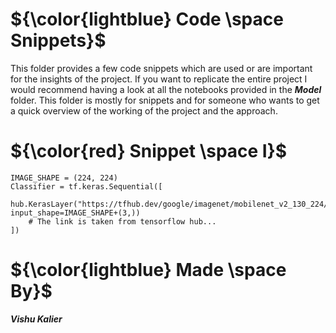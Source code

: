 

# ${\color{lightblue} Code \space Snippets}$

This folder provides a few code snippets which are used or are important for the insights of the project. If you want to replicate the entire project I would recommend
having a look at all the notebooks provided in the <b><i> Model </i></b> folder. This folder is mostly for snippets and for someone who wants to get a quick overview of
the working of the project and the approach.

# ${\color{red} Snippet \space I}$
```
IMAGE_SHAPE = (224, 224)
Classifier = tf.keras.Sequential([
    hub.KerasLayer("https://tfhub.dev/google/imagenet/mobilenet_v2_130_224/classification/5", input_shape=IMAGE_SHAPE+(3,))    
    # The link is taken from tensorflow hub...
])
```

# ${\color{lightblue} Made \space By}$
<b><i> Vishu Kalier
